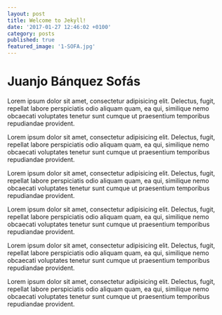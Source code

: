 ```yaml
---
layout: post
title: Welcome to Jekyll!
date: '2017-01-27 12:46:02 +0100'
category: posts
published: true
featured_image: '1-SOFA.jpg'
---
```


# Juanjo Bánquez Sofás

<p>Lorem ipsum dolor sit amet, consectetur adipisicing elit. Delectus, fugit, repellat labore perspiciatis odio aliquam quam, ea qui, similique nemo obcaecati voluptates tenetur sunt cumque ut praesentium temporibus repudiandae provident.</p>
<p>Lorem ipsum dolor sit amet, consectetur adipisicing elit. Delectus, fugit, repellat labore perspiciatis odio aliquam quam, ea qui, similique nemo obcaecati voluptates tenetur sunt cumque ut praesentium temporibus repudiandae provident.</p>
<p>Lorem ipsum dolor sit amet, consectetur adipisicing elit. Delectus, fugit, repellat labore perspiciatis odio aliquam quam, ea qui, similique nemo obcaecati voluptates tenetur sunt cumque ut praesentium temporibus repudiandae provident.</p>
<p>Lorem ipsum dolor sit amet, consectetur adipisicing elit. Delectus, fugit, repellat labore perspiciatis odio aliquam quam, ea qui, similique nemo obcaecati voluptates tenetur sunt cumque ut praesentium temporibus repudiandae provident.</p>
<p>Lorem ipsum dolor sit amet, consectetur adipisicing elit. Delectus, fugit, repellat labore perspiciatis odio aliquam quam, ea qui, similique nemo obcaecati voluptates tenetur sunt cumque ut praesentium temporibus repudiandae provident.</p>
<p>Lorem ipsum dolor sit amet, consectetur adipisicing elit. Delectus, fugit, repellat labore perspiciatis odio aliquam quam, ea qui, similique nemo obcaecati voluptates tenetur sunt cumque ut praesentium temporibus repudiandae provident.</p>